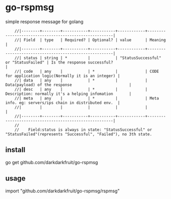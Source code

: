 # go-rspmsg
simple response message for golang

        //|--------+--------+-----------+-----------+------------+-------------------------------------------------------|
        //| Field  | type   | Required? | Optional? | value      | Meaning                                               |
        //|--------+--------+-----------+-----------+------------+-------------------------------------------------------|
        //| status | string | *         |           | "StatusSuccessful" or "StatusFailed" | Is the response successful?                           |
        //| code   | any    |           | *         |            | CODE for application logic(Normally it is an integer) |
        //| data   | any    |           | *         |            | Data(payload) of the response                         |
        //| desc   | any    |           | *         |            | Description: normally it's a helping infomation       |
        //| meta   | any    |           | *         |            | Meta info. eg: servers/ips chain in distributed env.  |
        //|        |        |           |           |            |                                                       |
        //|--------+--------+-----------+-----------+------------+-------------------------------------------------------|
        //
        //    Field:status is always in state: "StatusSuccessful" or "StatusFailed"(represents "Successful", "Failed"), no 3th state.

## install
go get github.com/darkdarkfruit/go-rspmsg

## usage
import "github.com/darkdarkfruit/go-rspmsg/rspmsg"

